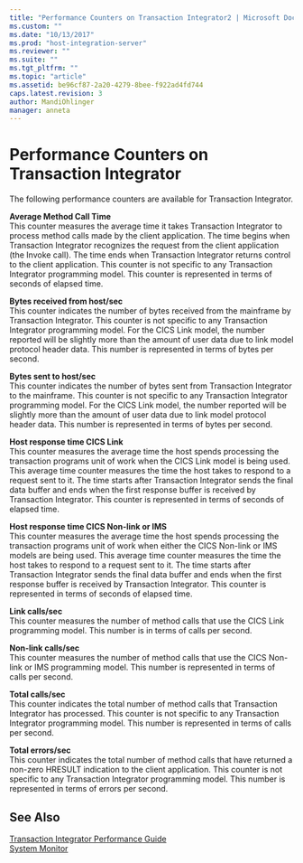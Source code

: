```yaml
---
title: "Performance Counters on Transaction Integrator2 | Microsoft Docs"
ms.custom: ""
ms.date: "10/13/2017"
ms.prod: "host-integration-server"
ms.reviewer: ""
ms.suite: ""
ms.tgt_pltfrm: ""
ms.topic: "article"
ms.assetid: be96cf87-2a20-4279-8bee-f922ad4fd744
caps.latest.revision: 3
author: MandiOhlinger
manager: anneta
---
```

# Performance Counters on Transaction Integrator
The following performance counters are available for Transaction Integrator.  
  
 **Average Method Call Time**  
 This counter measures the average time it takes Transaction Integrator to process method calls made by the client application. The time begins when Transaction Integrator recognizes the request from the client application (the Invoke call). The time ends when Transaction Integrator returns control to the client application. This counter is not specific to any Transaction Integrator programming model. This counter is represented in terms of seconds of elapsed time.  
  
 **Bytes received from host/sec**  
 This counter indicates the number of bytes received from the mainframe by Transaction Integrator. This counter is not specific to any Transaction Integrator programming model. For the CICS Link model, the number reported will be slightly more than the amount of user data due to link model protocol header data. This number is represented in terms of bytes per second.  
  
 **Bytes sent to host/sec**  
 This counter indicates the number of bytes sent from Transaction Integrator to the mainframe. This counter is not specific to any Transaction Integrator programming model. For the CICS Link model, the number reported will be slightly more than the amount of user data due to link model protocol header data. This number is represented in terms of bytes per second.  
  
 **Host response time CICS Link**  
 This counter measures the average time the host spends processing the transaction programs unit of work when the CICS Link model is being used. This average time counter measures the time the host takes to respond to a request sent to it. The time starts after Transaction Integrator sends the final data buffer and ends when the first response buffer is received by Transaction Integrator. This counter is represented in terms of seconds of elapsed time.  
  
 **Host response time CICS Non-link or IMS**  
 This counter measures the average time the host spends processing the transaction programs unit of work when either the CICS Non-link or IMS models are being used. This average time counter measures the time the host takes to respond to a request sent to it. The time starts after Transaction Integrator sends the final data buffer and ends when the first response buffer is received by Transaction Integrator. This counter is represented in terms of seconds of elapsed time.  
  
 **Link calls/sec**  
 This counter measures the number of method calls that use the CICS Link programming model. This number is in terms of calls per second.  
  
 **Non-link calls/sec**  
 This counter measures the number of method calls that use the CICS Non-link or IMS programming model. This number is represented in terms of calls per second.  
  
 **Total calls/sec**  
 This counter indicates the total number of method calls that Transaction Integrator has processed. This counter is not specific to any Transaction Integrator programming model. This number is represented in terms of calls per second.  
  
 **Total errors/sec**  
 This counter indicates the total number of method calls that have returned a non-zero HRESULT indication to the client application. This counter is not specific to any Transaction Integrator programming model. This number is represented in terms of errors per second.  
  
## See Also  
 [Transaction Integrator Performance Guide](../Topic/Transaction%20Integrator%20Performance%20Guide2.md)   
 [System Monitor](../core/system-monitor.md)